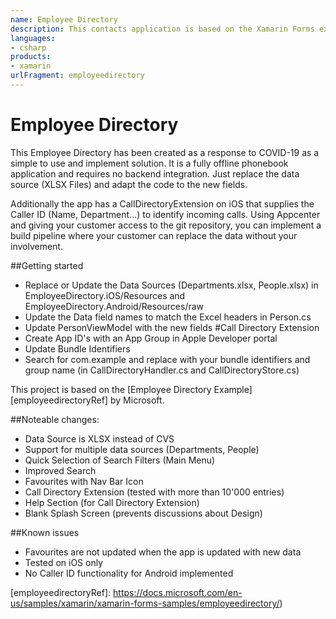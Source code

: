 ```yaml
---
name: Employee Directory
description: This contacts application is based on the Xamarin Forms example app Employee Directory with enhancements in UX, Design and functionality
languages:
- csharp
products:
- xamarin
urlFragment: employeedirectory
---
```

# Employee Directory

This Employee Directory has been created as a response to COVID-19 as a simple to use and implement solution.
It is a fully offline phonebook application and requires no backend integration. Just replace the data source (XLSX Files) and adapt the code to the new fields.

Additionally the app has a CallDirectoryExtension on iOS that supplies the Caller ID (Name, Department...) to identify incoming calls. Using Appcenter and giving your customer access to the git repository, you can implement a build pipeline where your customer can replace the data without your involvement.

##Getting started
* Replace or Update the Data Sources (Departments.xlsx, People.xlsx) in EmployeeDirectory.iOS/Resources and EmployeeDirectory.Android/Resources/raw
* Update the Data field names to match the Excel headers in Person.cs
* Update PersonViewModel with the new fields
#Call Directory Extension
* Create App ID's with an App Group in Apple Developer portal
* Update Bundle Identifiers
* Search for com.example and replace with your bundle identifiers and group name (in CallDirectoryHandler.cs and CallDirectoryStore.cs)

This project is based on the [Employee Directory Example][employeedirectoryRef] by Microsoft.

##Noteable changes:
* Data Source is XLSX instead of CVS
* Support for multiple data sources (Departments, People)
* Quick Selection of Search Filters (Main Menu)
* Improved Search
* Favourites with Nav Bar Icon
* Call Directory Extension (tested with more than 10'000 entries)
* Help Section (for Call Directory Extension)
* Blank Splash Screen (prevents discussions about Design)

##Known issues
* Favourites are not updated when the app is updated with new data
* Tested on iOS only
* No Caller ID functionality for Android implemented

[employeedirectoryRef]: https://docs.microsoft.com/en-us/samples/xamarin/xamarin-forms-samples/employeedirectory/)
